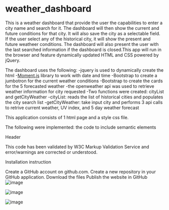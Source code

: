 # weather_dashboard


This is a weather dashboard that provide the user the capabilities to enter a city name and search for it. The dashboard will then show the current and future conditions for that city. It will also save the city as a selectable field. If the user select any of the historical city, it will show the present and future weatheer conditions. The dashboard will also present the user with the last searched information if the dashboard is closed.This app will run in the browser and feature dynamically updated HTML and CSS powered by jQuery.

The dashboard uses the following:
    -jquery is used to dynamically create the html
    -[Moment.js](https://momentjs.com/) library to work with date and time
    -Bootstrap to create a jumbotron for the current weather conditions
    -Bootstrap to create the cards for the 5 forecasted weather
    -the openweather api was used to retrieve weather information for city requested
    -Two functions were created: cityList and getCityWeather
        -cityList: reads the list of historical cities and populates the city search list
        -getCityWeather: take input city and performs 3 api calls to retrive current weather, UV index, and 5 day weather forecast

This application consists of 1 html page and a style css file.

The following were implemented:
the code to include semantic elements

Header

This code has been validated by W3C Markup Validation Service and error/warnings are corrected or understood.

Installation instruction

Create a GitHub account on github.com.
Create a new repository in your GitHub application. 
Download the files
Publish the website in GitHub
![image](https://github.com/melvyn10/weather_dashboard/blob/main/asset/imageLowAlaska.gif)

![image](https://github.com/melvyn10/weather_dashboard/blob/main/asset/imageModerateAtlanta.gif)

![image](https://github.com/melvyn10/weather_dashboard/blob/main/asset/imageVHighSidney.gif)
